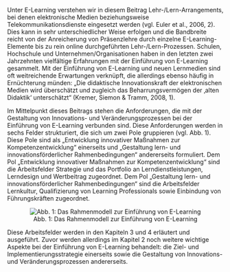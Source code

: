 <!-- filename: 01_Ausgangspunkt_E-Learning_als_Bildungsinnovation_einfuehren.md -->
<!-- title: Ausgangspunkt: E-Learning als Bildungsinnovation einführen -->

Unter E-Learning verstehen wir in diesem Beitrag Lehr-/Lern-Arrangements, bei denen elektronische Medien beziehungsweise Telekommunikationsdienste eingesetzt werden (vgl. Euler et al., 2006, 2). Dies kann in sehr unterschiedlicher Weise erfolgen und die Bandbreite reicht von der Anreicherung von Präsenzlehre durch einzelne E-Learning-Elemente bis zu rein online durchgeführten Lehr-/Lern-Prozessen. Schulen, Hochschule und Unternehmen/Organisationen haben in den letzten zwei Jahrzehnten vielfältige Erfahrungen mit der Einführung von E-Learning gesammelt. Mit der Einführung von E-Learning und neuen Lernmedien sind oft weitreichende Erwartungen verknüpft, die allerdings ebenso häufig in Ernüchterung münden: „Die didaktische Innovationskraft der elektronischen Medien wird überschätzt und zugleich das Beharrungsvermögen der ‚alten Didaktik‘ unterschätzt“ (Kremer, Siemon &amp; Tramm, 2008, 1).

Im Mittelpunkt dieses Beitrags stehen die Anforderungen, die mit der Gestaltung von Innovations- und Veränderungsprozessen bei der Einführung von E-Learning verbunden sind. Diese Anforderungen werden in sechs Felder strukturiert, die sich um zwei Pole gruppieren (vgl. Abb. 1). Diese Pole sind als „Entwicklung innovativer Maßnahmen zur Kompetenzentwicklung“ einerseits und „Gestaltung lern- und innovationsförderlicher Rahmenbedingungen“ andererseits formuliert. Dem Pol „Entwicklung innovativer Maßnahmen zur Kompetenzentwicklung“ sind die Arbeitsfelder Strategie und das Portfolio an Lerndienstleistungen, Lerndesign und Wertbeitrag zugeordnet. Dem Pol „Gestaltung lern- und innovationsförderlicher Rahmenbedingungen“ sind die Arbeitsfelder Lernkultur, Qualifizierung von Learning Professionals sowie Einbindung von Führungskräften zugeordnet.

<center><figure>
  <img src="img/1_Das_Rahmenmodell_zur_Einführung_von_ELearning.png" alt="Abb. 1: Das Rahmenmodell zur Einführung von E-Learning">
  <figcaption>Abb. 1: Das Rahmenmodell zur Einführung von E-Learning</figcaption>
</figure></center>


Diese Arbeitsfelder werden in den Kapiteln 3 und 4 erläutert und ausgeführt. Zuvor werden allerdings im Kapitel 2 noch weitere wichtige Aspekte bei der Einführung von E-Learning behandelt: die Ziel- und Implementierungsstrategie einerseits sowie die Gestaltung von Innovations- und Veränderungsprozessen andererseits.
